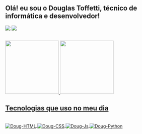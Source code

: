 ## Olá! eu sou o Douglas Toffetti, técnico de informática e desenvolvedor!

<div>
  
  <a href = "mailto:douglas.toffetti1@gmail.com"><img src="https://img.shields.io/badge/Gmail-D14836?style=for-the-badge&logo=gmail&logoColor=white" target="_blank"></a>
  <a href="https://www.linkedin.com/in/douglas-lima-toffetti-57053b19a/" target="_blank"><img src="https://img.shields.io/badge/LinkedIn-0077B5?style=for-the-badge&logo=linkedin&logoColor=white" target="_blank"></a> 
  
</div>

##

<div align="left">
  <a href="https://github.com/DouglasLimaToffetti">
  <img height="170em" src="https://github-readme-stats.vercel.app/api?username=DouglasLimaToffetti&show_icons=true&theme=radical&include_all_commits=true&count_private=true"/> 
  <img height="170em" src="https://github-readme-stats.vercel.app/api/top-langs/?username=DouglasLimaToffetti&layout=compact&langs_count=7&theme=radical"/>  
</div>

## Tecnologias que uso no meu dia
    
<div style="display: inline_block"><br>
  <img align="center" alt="Doug-HTML" src="https://img.shields.io/badge/HTML5-E34F26?style=for-the-badge&logo=html5&logoColor=white">
  <img align="center" alt="Doug-CSS" src="https://img.shields.io/badge/CSS3-1572B6?style=for-the-badge&logo=css3&logoColor=white">
  <img align="center" alt="Doug-Js" src="https://img.shields.io/badge/JavaScript-F7DF1E?style=for-the-badge&logo=javascript&logoColor=black">
  <img align="center" alt="Doug-Python" src="https://img.shields.io/badge/Python-3776AB?style=for-the-badge&logo=python&logoColor=white">
</div>
  

  

